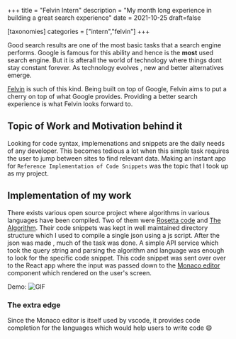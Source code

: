 +++
title = "Felvin Intern"
description = "My month long experience in building a great search experience"
date = 2021-10-25
draft=false

[taxonomies]
categories = ["intern","felvin"]
+++

Good search results are one of the most basic tasks that a search engine performs. Google is famous for this ability and hence is the **most** used search engine. But it is afterall the world of technology where things dont stay constant forever. As technology evolves , new and better alternatives emerge.

[Felvin](https://felvin.com) is such of this kind. Being built on top of Google, Felvin aims to put a cherry on top of what Google provides. Providing a better search experience is what Felvin looks forward to.

## Topic of Work and Motivation behind it

Looking for code syntax, implemenations and snippets are the daily needs of any developer. This becomes tedious a lot when this simple task requires the user to jump between sites to find relevant data. Making an instant app for `Reference Implementation of Code Snippets` was the topic that I took up as my project.

## Implementation of my work

There exists various open source project where algorithms in various languages have been compiled. Two of them were [Rosetta code](http://www.rosettacode.org/wiki/Rosetta_Code) and [The Algorithm](https://the-algorithms.com/). Their code snippets was kept in well maintained directory structure which I used to compile a single json using a js script. After the json was made , much of the task was done. A simple API service which took the query string and parsing the algorithm and language was enough to look for the specific code snippet. This code snippet was sent over over to the React app where the input was passed down to the [Monaco editor](https://github.com/suren-atoyan/monaco-react) component which rendered on the user's screen.

Demo:
![GIF](./intern.gif)

### The extra edge

Since the Monaco editor is itself used by vscode, it provides code completion for the languages which would help users to write code :smile:

